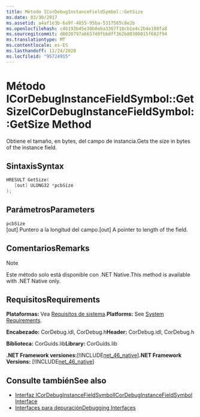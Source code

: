 ```yaml
---
title: Método ICorDebugInstanceFieldSymbol::GetSize
ms.date: 03/30/2017
ms.assetid: a4af1e3b-6a9f-4855-95ba-5317565c8e2b
ms.openlocfilehash: c4b193b45e30b0eba3367f18cb1e4c2b4e108fa8
ms.sourcegitcommit: d8020797a6657d0fbbdff362b80300815f682f94
ms.translationtype: MT
ms.contentlocale: es-ES
ms.lasthandoff: 11/24/2020
ms.locfileid: "95724915"
---
```

# <a name="icordebuginstancefieldsymbolgetsize-method"></a><span data-ttu-id="9d7ae-102">Método ICorDebugInstanceFieldSymbol::GetSize</span><span class="sxs-lookup"><span data-stu-id="9d7ae-102">ICorDebugInstanceFieldSymbol::GetSize Method</span></span>

<span data-ttu-id="9d7ae-103">Obtiene el tamaño, en bytes, del campo de instancia.</span><span class="sxs-lookup"><span data-stu-id="9d7ae-103">Gets the size in bytes of the instance field.</span></span>  
  
## <a name="syntax"></a><span data-ttu-id="9d7ae-104">Sintaxis</span><span class="sxs-lookup"><span data-stu-id="9d7ae-104">Syntax</span></span>  
  
```cpp  
HRESULT GetSize(  
   [out] ULONG32 *pcbSize  
);  
```  
  
## <a name="parameters"></a><span data-ttu-id="9d7ae-105">Parámetros</span><span class="sxs-lookup"><span data-stu-id="9d7ae-105">Parameters</span></span>  

 `pcbSize`  
 <span data-ttu-id="9d7ae-106">[out] Puntero a la longitud del campo.</span><span class="sxs-lookup"><span data-stu-id="9d7ae-106">[out] A pointer to length of the field.</span></span>  
  
## <a name="remarks"></a><span data-ttu-id="9d7ae-107">Comentarios</span><span class="sxs-lookup"><span data-stu-id="9d7ae-107">Remarks</span></span>  
  
> [!NOTE]
> <span data-ttu-id="9d7ae-108">Este método solo está disponible con .NET Native.</span><span class="sxs-lookup"><span data-stu-id="9d7ae-108">This method is available with .NET Native only.</span></span>  
  
## <a name="requirements"></a><span data-ttu-id="9d7ae-109">Requisitos</span><span class="sxs-lookup"><span data-stu-id="9d7ae-109">Requirements</span></span>  

 <span data-ttu-id="9d7ae-110">**Plataformas:** Vea [Requisitos de sistema](../../get-started/system-requirements.md).</span><span class="sxs-lookup"><span data-stu-id="9d7ae-110">**Platforms:** See [System Requirements](../../get-started/system-requirements.md).</span></span>  
  
 <span data-ttu-id="9d7ae-111">**Encabezado:** CorDebug.idl, CorDebug.h</span><span class="sxs-lookup"><span data-stu-id="9d7ae-111">**Header:** CorDebug.idl, CorDebug.h</span></span>  
  
 <span data-ttu-id="9d7ae-112">**Biblioteca:** CorGuids.lib</span><span class="sxs-lookup"><span data-stu-id="9d7ae-112">**Library:** CorGuids.lib</span></span>  
  
 <span data-ttu-id="9d7ae-113">**.NET Framework versiones:**[!INCLUDE[net_46_native](../../../../includes/net-46-native-md.md)]</span><span class="sxs-lookup"><span data-stu-id="9d7ae-113">**.NET Framework Versions:** [!INCLUDE[net_46_native](../../../../includes/net-46-native-md.md)]</span></span>  
  
## <a name="see-also"></a><span data-ttu-id="9d7ae-114">Consulte también</span><span class="sxs-lookup"><span data-stu-id="9d7ae-114">See also</span></span>

- [<span data-ttu-id="9d7ae-115">Interfaz ICorDebugInstanceFieldSymbol</span><span class="sxs-lookup"><span data-stu-id="9d7ae-115">ICorDebugInstanceFieldSymbol Interface</span></span>](icordebuginstancefieldsymbol-interface.md)
- [<span data-ttu-id="9d7ae-116">Interfaces para depuración</span><span class="sxs-lookup"><span data-stu-id="9d7ae-116">Debugging Interfaces</span></span>](debugging-interfaces.md)
